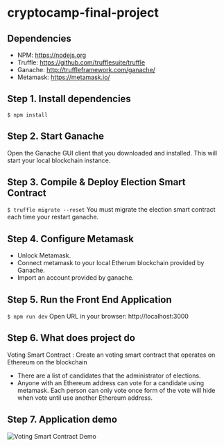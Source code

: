 # cryptocamp-final-project

## Dependencies
- NPM: https://nodejs.org
- Truffle: https://github.com/trufflesuite/truffle
- Ganache: http://truffleframework.com/ganache/
- Metamask: https://metamask.io/

## Step 1. Install dependencies
```
$ npm install
```

## Step 2. Start Ganache
Open the Ganache GUI client that you downloaded and installed. This will start your local blockchain instance.

## Step 3. Compile & Deploy Election Smart Contract
`$ truffle migrate --reset`
You must migrate the election smart contract each time your restart ganache.

## Step 4. Configure Metamask
- Unlock Metamask.
- Connect metamask to your local Etherum blockchain provided by Ganache.
- Import an account provided by ganache.

## Step 5. Run the Front End Application
`$ npm run dev`
Open URL in your browser: http://localhost:3000

## Step 6. What does project do
Voting Smart Contract :
Create an voting smart contract that operates on Ethereum on the blockchain

- There are a list of candidates that the administrator of elections.
- Anyone with an Ethereum address can vote for a candidate using metamask. Each person can only vote once form of the vote will hide when vote until use another Ethereum address.

## Step 7. Application demo
![Voting Smart Contract Demo](src/images/Media1.gif)